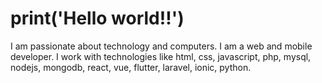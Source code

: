 # print('Hello world!!')

I am passionate about technology and computers. I am a web and mobile developer. 
I work with technologies like html, css, javascript, php, mysql, nodejs, mongodb, react, vue, flutter, laravel, ionic, python.
<!--
**cornegramm/cornegramm** is a ✨ _special_ ✨ repository because its `README.md` (this file) appears on your GitHub profile.

Here are some ideas to get you started:

- 🔭 I’m currently working on ...
- 🌱 I’m currently learning ...
- 👯 I’m looking to collaborate on ...
- 🤔 I’m looking for help with ...
- 💬 Ask me about ...
- 📫 How to reach me: ...
- 😄 Pronouns: ...
- ⚡ Fun fact: ...
-->
